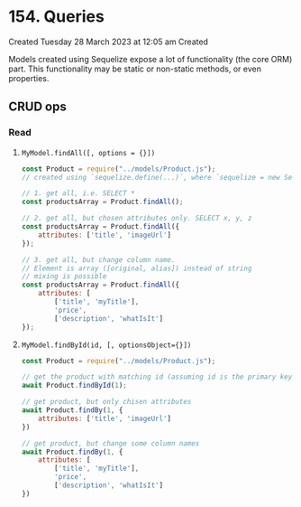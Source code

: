 # 154. Queries
Created Tuesday 28 March 2023 at 12:05 am
Created 

Models created using Sequelize expose a lot of functionality (the core ORM) part. This functionality may be static or non-static methods, or even properties.

## CRUD ops
### Read
1. `MyModel.findAll([, options = {}])`
	```js
	const Product = require("../models/Product.js"); 
	// created using `sequelize.define(...)`, where `sequelize = new Sequelize(...)`
	
	// 1. get all, i.e. SELECT *
	const productsArray = Product.findAll();

	// 2. get all, but chosen attributes only. SELECT x, y, z
	const productsArray = Product.findAll({
		attributes: ['title', 'imageUrl']
	});

	// 3. get all, but change column name. 
	// Element is array ([original, alias]) instead of string
	// mixing is possible
	const productsArray = Product.findAll({
		attributes: [
		    ['title', 'myTitle'],
		    'price',
		    ['description', 'whatIsIt']
	});
	```
2. `MyModel.findById(id, [, optionsObject={}])`
	```js
	const Product = require("../models/Product.js");

	// get the product with matching id (assuming id is the primary key)
	await Product.findById(1);

	// get product, but only chisen attributes
	await Product.findBy(1, {
		attributes: ['title', 'imageUrl']
	})

	// get product, but change some column names
	await Product.findBy(1, {
		attributes: [
		    ['title', 'myTitle'],
		    'price',
		    ['description', 'whatIsIt']
	})
	```
